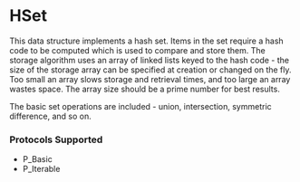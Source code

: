 # HSet

This data structure implements a hash set. Items in the set require a hash code to be computed which is used to compare and store them. The storage algorithm uses an array of linked lists keyed to the hash code - the size of the storage array can be specified at creation or changed on the fly. Too small an array slows storage and retrieval times, and too large an array wastes space. The array size should be a prime number for best results.

The basic set operations are included - union, intersection, symmetric difference, and so on.

### Protocols Supported

- P_Basic
- P_Iterable
